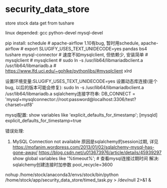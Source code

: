 # security_data_store
store stock data get from tushare

linux depended:
    gcc
    python-devel
    mysql-devel

pip install:
    schedule  # apache-airflow 1.10有bug, 暂时用schedule,  apache-airflow  # export SLUGIFY_USES_TEXT_UNIDECODE=yes
    pandas
    bs4
    tushare
    mysql-connector  # 速度不如mysqlclient, 但依赖少, 安装简单
    # mysqlclient  # mysqlclient  # sudo ln -s /usr/lib64/libmariadbclient.a /usr/lib64/libmariadb.a  # https://www.lfd.uci.edu/~gohlke/pythonlibs/#mysqlclient
    xlrd




设置环境变量:SLUGIFY_USES_TEXT_UNIDECODE=yes
设置动态库连接(是个bug, 以后的版本可能会修复): sudo ln -s /usr/lib64/libmariadbclient.a /usr/lib64/libmariadb.a
sqlalchemy连接字符串: DB_CONNECT = 'mysql+mysqlconnector://root:password@localhost:3306/test?charset=utf8'

mysql配置:
show variables like 'explicit_defaults_for_timestamp'; 
[mysqld]
explicit_defaults_for_timestamp=true


错误处理:
1. MySQL Connection not available
   原因是sqlalchemy的session过期, 详见 https://mofanim.wordpress.com/2013/01/02/sqlalchemy-mysql-has-gone-away/
                                       https://blog.csdn.net/u013673976/article/details/45939297
   show global variables like '%timeout%';  # 查看mysql连接过期时间
   解决: sqlalchemy创建连接时加参数 pool_recycle=3600


nohup /home/stock/anaconda3/envs/stock/bin/python /home/stock/app/security_data_store/timed_task.py > /dev/null 2>&1 &

